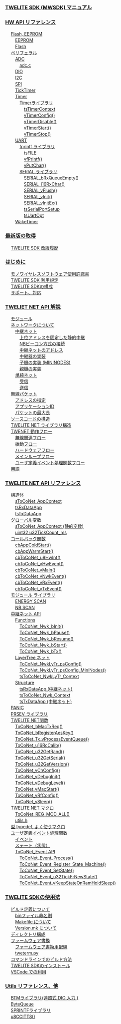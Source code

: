
### [TWELITE SDK (MWSDK) マニュアル](content//README.md)


### [HW API リファレンス](content//hw-api-rifurensu/README.md)

　 [Flash, EEPROM](content//hw-api-rifurensu/flash-eeprom/README.md) <br />
　　 [EEPROM](content//hw-api-rifurensu/flash-eeprom/eeprom.md) <br />
　　 [Flash](content//hw-api-rifurensu/flash-eeprom/flash.md) <br />
　 [ペリフェラル](content//hw-api-rifurensu/perifuraru/README.md) <br />
　　 [ADC](content//hw-api-rifurensu/perifuraru/adc/README.md) <br />
　　　 [adc.c](content//hw-api-rifurensu/perifuraru/adc/adc.c.md) <br />
　　 [DIO](content//hw-api-rifurensu/perifuraru/dio.md) <br />
　　 [I2C](content//hw-api-rifurensu/perifuraru/i2c.md) <br />
　　 [SPI](content//hw-api-rifurensu/perifuraru/spi.md) <br />
　　 [TickTimer](content//hw-api-rifurensu/perifuraru/ticktimer.md) <br />
　　 [Timer](content//hw-api-rifurensu/perifuraru/timer/README.md) <br />
　　　 [Timerライブラリ](content//hw-api-rifurensu/perifuraru/timer/timerraiburari/README.md) <br />
　　　　 [tsTimerContext](content//hw-api-rifurensu/perifuraru/timer/timerraiburari/tstimercontext.md) <br />
　　　　 [vTimerConfig()](content//hw-api-rifurensu/perifuraru/timer/timerraiburari/vtimerconfig.md) <br />
　　　　 [vTimerDisable()](content//hw-api-rifurensu/perifuraru/timer/timerraiburari/vtimerdisable.md) <br />
　　　　 [vTimerStart()](content//hw-api-rifurensu/perifuraru/timer/timerraiburari/vtimerstart.md) <br />
　　　　 [vTimerStop()](content//hw-api-rifurensu/perifuraru/timer/timerraiburari/vtimerstop.md) <br />
　　 [UART](content//hw-api-rifurensu/perifuraru/uart/README.md) <br />
　　　 [fprintf ライブラリ](content//hw-api-rifurensu/perifuraru/uart/fprintf-raiburari/README.md) <br />
　　　　 [tsFILE](content//hw-api-rifurensu/perifuraru/uart/fprintf-raiburari/tsfile.md) <br />
　　　　 [vfPrintf()](content//hw-api-rifurensu/perifuraru/uart/fprintf-raiburari/vfprintf.md) <br />
　　　　 [vPutChar()](content//hw-api-rifurensu/perifuraru/uart/fprintf-raiburari/vputchar.md) <br />
　　　 [SERIAL ライブラリ](content//hw-api-rifurensu/perifuraru/uart/serial-raiburari/README.md) <br />
　　　　 [SERIAL_bRxQueueEmpty()](content//hw-api-rifurensu/perifuraru/uart/serial-raiburari/serial_brxqueueempty.md) <br />
　　　　 [SERIAL_i16RxChar()](content//hw-api-rifurensu/perifuraru/uart/serial-raiburari/serial_i16rxchar.md) <br />
　　　　 [SERIAL_vFlush()](content//hw-api-rifurensu/perifuraru/uart/serial-raiburari/serial_vflush.md) <br />
　　　　 [SERIAL_vInit()](content//hw-api-rifurensu/perifuraru/uart/serial-raiburari/serial_vinit.md) <br />
　　　　 [SERIAL_vInitEx()](content//hw-api-rifurensu/perifuraru/uart/serial-raiburari/serial_vinitex.md) <br />
　　　　 [tsSerialPortSetup](content//hw-api-rifurensu/perifuraru/uart/serial-raiburari/tsserialportsetup.md) <br />
　　　　 [tsUartOpt](content//hw-api-rifurensu/perifuraru/uart/serial-raiburari/tsuartopt.md) <br />
　　 [WakeTimer](content//hw-api-rifurensu/perifuraru/waketimer.md) <br />

### [最新版の取得](content//latest/README.md)

　 [TWELITE SDK 改版履歴](content//latest/sdk_changes.md) <br />

### [はじめに](content//overview/README.md)

　 [モノワイヤレスソフトウェア使用許諾書](content//overview/mwsla.md) <br />
　 [TWELITE SDK 利用規定](content//overview/policy.md) <br />
　 [TWELITE SDKの構成](content//overview/sdk_structure.md) <br />
　 [サポート、対応](content//overview/support.md) <br />

### [TWELIET NET API 解説](content//tweliet-net-api-jie-shuo/README.md)

　 [モジュール](content//tweliet-net-api-jie-shuo/mojru.md) <br />
　 [ネットワークについて](content//tweliet-net-api-jie-shuo/nettowkunitsuite/README.md) <br />
　　 [中継ネット](content//tweliet-net-api-jie-shuo/nettowkunitsuite/netto-1/README.md) <br />
　　　 [上位アドレスを固定した静的中継](content//tweliet-net-api-jie-shuo/nettowkunitsuite/netto-1/adoresuwoshita.md) <br />
　　　 [NBビーコン方式の接続](content//tweliet-net-api-jie-shuo/nettowkunitsuite/netto-1/nbbkonno.md) <br />
　　　 [中継ネットのアドレス](content//tweliet-net-api-jie-shuo/nettowkunitsuite/netto-1/nettonoadoresu.md) <br />
　　　 [中継器の実装](content//tweliet-net-api-jie-shuo/nettowkunitsuite/netto-1/no-1.md) <br />
　　　 [子機の実装 (MININODES)](content//tweliet-net-api-jie-shuo/nettowkunitsuite/netto-1/no-mininodes.md) <br />
　　　 [親機の実装](content//tweliet-net-api-jie-shuo/nettowkunitsuite/netto-1/no.md) <br />
　　 [単純ネット](content//tweliet-net-api-jie-shuo/nettowkunitsuite/netto/README.md) <br />
　　　 [受信](content//tweliet-net-api-jie-shuo/nettowkunitsuite/netto/shou-xin.md) <br />
　　　 [送信](content//tweliet-net-api-jie-shuo/nettowkunitsuite/netto/song-xin.md) <br />
　 [無線パケット](content//tweliet-net-api-jie-shuo/paketto/README.md) <br />
　　 [アドレスの指定](content//tweliet-net-api-jie-shuo/paketto/adoresuno.md) <br />
　　 [アプリケーションID](content//tweliet-net-api-jie-shuo/paketto/apurikshonid.md) <br />
　　 [パケットの最大長](content//tweliet-net-api-jie-shuo/paketto/pakettono.md) <br />
　 [ソースコードの構造](content//tweliet-net-api-jie-shuo/ssukdono.md) <br />
　 [TWELITE NET  ライブラリ構造](content//tweliet-net-api-jie-shuo/twelite-net-raiburari.md) <br />
　 [TWENET 動作フロー](content//tweliet-net-api-jie-shuo/twenet-fur/README.md) <br />
　　 [無線関連フロー](content//tweliet-net-api-jie-shuo/twenet-fur/fur-1.md) <br />
　　 [始動フロー](content//tweliet-net-api-jie-shuo/twenet-fur/fur.md) <br />
　　 [ハードウェアフロー](content//tweliet-net-api-jie-shuo/twenet-fur/hdouafur.md) <br />
　　 [メインループフロー](content//tweliet-net-api-jie-shuo/twenet-fur/meinrpufur.md) <br />
　　 [ユーザ定義イベント処理関数フロー](content//tweliet-net-api-jie-shuo/twenet-fur/yzaibentofur.md) <br />
　 [用語](content//tweliet-net-api-jie-shuo/yong-yu.md) <br />

### [TWELITE NET API リファレンス](content//twelite-net-api-rifurensu/README.md)

　 [構造体](content//twelite-net-api-rifurensu/gou-zao-ti/README.md) <br />
　　 [sToCoNet_AppContext](content//twelite-net-api-rifurensu/gou-zao-ti/stoconet_appcontext.md) <br />
　　 [tsRxDataApp](content//twelite-net-api-rifurensu/gou-zao-ti/tsrxdataapp.md) <br />
　　 [tsTxDataApp](content//twelite-net-api-rifurensu/gou-zao-ti/tstxdataapp.md) <br />
　 [グローバル変数](content//twelite-net-api-rifurensu/gurbaru/README.md) <br />
　　 [sToCoNet_AppContext (静的変数)](content//twelite-net-api-rifurensu/gurbaru/stoconetappcontext-jing-de-bian-shu.md) <br />
　　 [uint32 u32TickCount_ms](content//twelite-net-api-rifurensu/gurbaru/uint32-u32tickcount_ms.md) <br />
　 [コールバック関数](content//twelite-net-api-rifurensu/krubakku/README.md) <br />
　　 [cbAppColdStart()](content//twelite-net-api-rifurensu/krubakku/cbappcoldstart.md) <br />
　　 [cbAppWarmStart()](content//twelite-net-api-rifurensu/krubakku/cbappwarmstart.md) <br />
　　 [cbToCoNet_u8HwInt()](content//twelite-net-api-rifurensu/krubakku/cbtoconet_u8hwint.md) <br />
　　 [cbToCoNet_vHwEvent()](content//twelite-net-api-rifurensu/krubakku/cbtoconet_vhwevent.md) <br />
　　 [cbToCoNet_vMain()](content//twelite-net-api-rifurensu/krubakku/cbtoconet_vmain.md) <br />
　　 [cbToCoNet_vNwkEvent()](content//twelite-net-api-rifurensu/krubakku/cbtoconet_vnwkevent.md) <br />
　　 [cbToCoNet_vRxEvent()](content//twelite-net-api-rifurensu/krubakku/cbtoconet_vrxevent.md) <br />
　　 [cbToCoNet_vTxEvent()](content//twelite-net-api-rifurensu/krubakku/cbtoconet_vtxevent.md) <br />
　 [モジュール ライブラリ](content//twelite-net-api-rifurensu/mojru-raiburari/README.md) <br />
　　 [ENERGY SCAN](content//twelite-net-api-rifurensu/mojru-raiburari/energy-scan.md) <br />
　　 [NB SCAN](content//twelite-net-api-rifurensu/mojru-raiburari/nb-scan.md) <br />
　 [中継ネット API](content//twelite-net-api-rifurensu/netto-api/README.md) <br />
　　 [Functions](content//twelite-net-api-rifurensu/netto-api/functions/README.md) <br />
　　　 [ToCoNet_Nwk_bInit()](content//twelite-net-api-rifurensu/netto-api/functions/toconet_nwk_binit.md) <br />
　　　 [ToCoNet_Nwk_bPause()](content//twelite-net-api-rifurensu/netto-api/functions/toconet_nwk_bpause.md) <br />
　　　 [ToCoNet_Nwk_bResume()](content//twelite-net-api-rifurensu/netto-api/functions/toconet_nwk_bresume.md) <br />
　　　 [ToCoNet_Nwk_bStart()](content//twelite-net-api-rifurensu/netto-api/functions/toconet_nwk_bstart.md) <br />
　　　 [ToCoNet_Nwk_bTx()](content//twelite-net-api-rifurensu/netto-api/functions/toconet_nwk_btx.md) <br />
　　 [LayerTree ネット](content//twelite-net-api-rifurensu/netto-api/layertree-netto/README.md) <br />
　　　 [ToCoNet_NwkLyTr_psConfig()](content//twelite-net-api-rifurensu/netto-api/layertree-netto/toconet_nwklytr_psconfig.md) <br />
　　　 [ToCoNet_NwkLyTr_psConfig_MiniNodes()](content//twelite-net-api-rifurensu/netto-api/layertree-netto/toconet_nwklytr_psconfig_mininodes.md) <br />
　　　 [tsToCoNet_NwkLyTr_Context](content//twelite-net-api-rifurensu/netto-api/layertree-netto/tstoconet_nwklytr_context.md) <br />
　　 [Structure](content//twelite-net-api-rifurensu/netto-api/structure/README.md) <br />
　　　 [tsRxDataApp (中継ネット)](content//twelite-net-api-rifurensu/netto-api/structure/tsrxdataapp-netto.md) <br />
　　　 [tsToCoNet_Nwk_Context](content//twelite-net-api-rifurensu/netto-api/structure/tstoconet_nwk_context.md) <br />
　　　 [tsTxDataApp (中継ネット)](content//twelite-net-api-rifurensu/netto-api/structure/tstxdataapp-netto.md) <br />
　 [PANIC](content//twelite-net-api-rifurensu/panic.md) <br />
　 [PRSEV ライブラリ](content//twelite-net-api-rifurensu/prsev-raiburari.md) <br />
　 [TWELITE NET関数](content//twelite-net-api-rifurensu/twelite-net-guan-shu/README.md) <br />
　　 [ToCoNet_bMacTxReq()](content//twelite-net-api-rifurensu/twelite-net-guan-shu/toconet_bmactxreq.md) <br />
　　 [ToCoNet_bRegisterAesKey()](content//twelite-net-api-rifurensu/twelite-net-guan-shu/toconet_bregisteraeskey.md) <br />
　　 [ToCoNet_Tx_vProcessEventQueue()](content//twelite-net-api-rifurensu/twelite-net-guan-shu/toconet_tx_vprocesseventqueue.md) <br />
　　 [ToCoNet_u16RcCalib()](content//twelite-net-api-rifurensu/twelite-net-guan-shu/toconet_u16rccalib.md) <br />
　　 [ToCoNet_u32GetRand()](content//twelite-net-api-rifurensu/twelite-net-guan-shu/toconet_u32getrand.md) <br />
　　 [ToCoNet_u32GetSerial()](content//twelite-net-api-rifurensu/twelite-net-guan-shu/toconet_u32getserial.md) <br />
　　 [ToCoNet_u32GetVersion()](content//twelite-net-api-rifurensu/twelite-net-guan-shu/toconet_u32getversion.md) <br />
　　 [ToCoNet_vChConfig()](content//twelite-net-api-rifurensu/twelite-net-guan-shu/toconet_vchconfig.md) <br />
　　 [ToCoNet_vDebugInit()](content//twelite-net-api-rifurensu/twelite-net-guan-shu/toconet_vdebuginit.md) <br />
　　 [ToCoNet_vDebugLevel()](content//twelite-net-api-rifurensu/twelite-net-guan-shu/toconet_vdebuglevel.md) <br />
　　 [ToCoNet_vMacStart()](content//twelite-net-api-rifurensu/twelite-net-guan-shu/toconet_vmacstart.md) <br />
　　 [ToCoNet_vRfConfig()](content//twelite-net-api-rifurensu/twelite-net-guan-shu/toconet_vrfconfig.md) <br />
　　 [ToCoNet_vSleep()](content//twelite-net-api-rifurensu/twelite-net-guan-shu/toconet_vsleep.md) <br />
　 [TWELITE NET マクロ](content//twelite-net-api-rifurensu/twelite-net-makuro/README.md) <br />
　　 [ToCoNet_REG_MOD_ALL()](content//twelite-net-api-rifurensu/twelite-net-makuro/toconet_reg_mod_all.md) <br />
　　 [utils.h](content//twelite-net-api-rifurensu/twelite-net-makuro/utils.h.md) <br />
　 [型 typedef, よく使うマクロ](content//twelite-net-api-rifurensu/typedef-yokuumakuro.md) <br />
　 [ユーザ定義イベント処理関数](content//twelite-net-api-rifurensu/yzaibento/README.md) <br />
　　 [イベント](content//twelite-net-api-rifurensu/yzaibento/ibento.md) <br />
　　 [ステート（状態）](content//twelite-net-api-rifurensu/yzaibento/sutto.md) <br />
　　 [ToCoNet_Event API](content//twelite-net-api-rifurensu/yzaibento/toconet_event-api/README.md) <br />
　　　 [ToCoNet_Event_Process()](content//twelite-net-api-rifurensu/yzaibento/toconet_event-api/toconet_event_process.md) <br />
　　　 [ToCoNet_Event_Register_State_Machine()](content//twelite-net-api-rifurensu/yzaibento/toconet_event-api/toconet_event_register_state_machine.md) <br />
　　　 [ToCoNet_Event_SetState()](content//twelite-net-api-rifurensu/yzaibento/toconet_event-api/toconet_event_setstate.md) <br />
　　　 [ToCoNet_Event_u32TickFrNewState()](content//twelite-net-api-rifurensu/yzaibento/toconet_event-api/toconet_event_u32tickfrnewstate.md) <br />
　　　 [ToCoNet_Event_vKeepStateOnRamHoldSleep()](content//twelite-net-api-rifurensu/yzaibento/toconet_event-api/toconet_event_vkeepstateonramholdsleep.md) <br />

### [TWELITE SDKの使用法](content//twelite-sdkno/README.md)

　 [ビルド定義について](content//twelite-sdkno/birudonitsuite/README.md) <br />
　　 [binファイル命名則](content//twelite-sdkno/birudonitsuite/binfuiru.md) <br />
　　 [Makefile について](content//twelite-sdkno/birudonitsuite/makefile-nitsuite.md) <br />
　　 [Version.mk について](content//twelite-sdkno/birudonitsuite/versionmk-nitsuite.md) <br />
　 [ディレクトリ構成](content//twelite-sdkno/derekutori.md) <br />
　 [ファームウェア書換](content//twelite-sdkno/fumuua/README.md) <br />
　　 [ファームウェア書換用配線](content//twelite-sdkno/fumuua/fumuua.md) <br />
　　 [tweterm.py](content//twelite-sdkno/fumuua/tweterm.py.md) <br />
　 [コマンドラインでのビルド方法](content//twelite-sdkno/komandoraindenobirudo.md) <br />
　 [TWELITE SDKのインストール](content//twelite-sdkno/twelite-sdknoinsutru.md) <br />
　 [VSCode での利用](content//twelite-sdkno/vscode-deno.md) <br />

### [Utils リファレンス、他](content//utils-rifurensu/README.md)

　 [BTMライブラリ(連照式 DIO 入力 )](content//utils-rifurensu/btmraiburari-dio.md) <br />
　 [ByteQueue](content//utils-rifurensu/bytequeue.md) <br />
　 [SPRINTFライブラリ](content//utils-rifurensu/sprintfraiburari.md) <br />
　 [u8CCITT8()](content//utils-rifurensu/u8ccitt8.md) <br />
